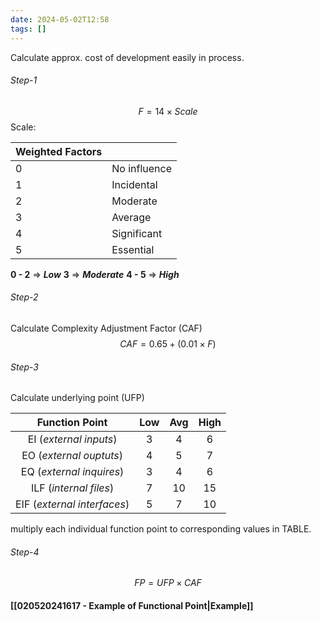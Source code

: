 ```yaml
---
date: 2024-05-02T12:58
tags: []
---
```

Calculate approx. cost of development easily in process.

###### Step-1
$$F = 14 \times Scale$$
Scale:

| Weighted Factors |              |
| ---------------- | ------------ |
| 0                | No influence |
| 1                | Incidental   |
| 2                | Moderate     |
| 3                | Average      |
| 4                | Significant  |
| 5                | Essential    |

**0 - 2** => ***Low***
**3** => ***Moderate***
**4 - 5** => ***High***

###### Step-2
Calculate Complexity Adjustment Factor (CAF)
$$CAF = 0.65 + (0.01 \times F)$$

###### Step-3
Calculate underlying point (UFP)

|      Function Point       | Low | Avg | High |
| :-----------------------: | :-: | :-: | :--: |
|   EI (*external inputs*) |  3  |  4  |  6   |
|   EO (*external ouptuts*) |  4  |  5  |  7   |
|  EQ (*external inquires*) |  3  |  4  |  6   |
|   ILF (*internal files*) |  7  | 10  |  15  |
| EIF (*external interfaces*) |  5  |  7  |  10  |

multiply each individual function point to corresponding values in TABLE.

###### Step-4
$$FP = UFP \times CAF$$

#### [[020520241617 - Example of Functional Point|Example]]